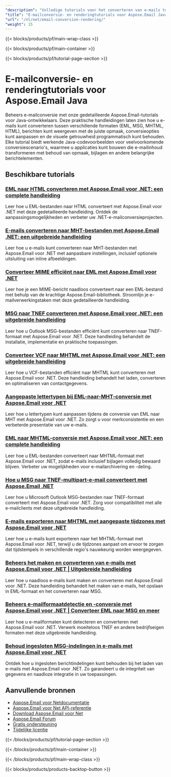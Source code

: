```yaml
---
"description": "Volledige tutorials voor het converteren van e-mails tussen formaten, het weergeven van berichten naar HTML/MHTML en het behouden van de visuele kwaliteit van e-mails met Aspose.Email voor Java."
"title": "E-mailconversie- en renderingtutorials voor Aspose.Email Java"
"url": "/nl/net/email-conversion-rendering/"
"weight": 15
---
```


{{< blocks/products/pf/main-wrap-class >}}

{{< blocks/products/pf/main-container >}}

{{< blocks/products/pf/tutorial-page-section >}}
# E-mailconversie- en renderingtutorials voor Aspose.Email Java

Beheers e-mailconversie met onze gedetailleerde Aspose.Email-tutorials voor Java-ontwikkelaars. Deze praktische handleidingen laten zien hoe u e-mails kunt converteren tussen verschillende formaten (EML, MSG, MHTML, HTML), berichten kunt weergeven met de juiste opmaak, conversieopties kunt aanpassen en de visuele getrouwheid programmatisch kunt behouden. Elke tutorial biedt werkende Java-codevoorbeelden voor veelvoorkomende conversiescenario's, waarmee u applicaties kunt bouwen die e-mailinhoud transformeren met behoud van opmaak, bijlagen en andere belangrijke berichtelementen.

## Beschikbare tutorials

### [EML naar HTML converteren met Aspose.Email voor .NET: een complete handleiding](./save-eml-as-html-using-aspose-email-dotnet/)
Leer hoe u EML-bestanden naar HTML converteert met Aspose.Email voor .NET met deze gedetailleerde handleiding. Ontdek de aanpassingsmogelijkheden en verbeter uw .NET-e-mailconversieprojecten.

### [E-mails converteren naar MHT-bestanden met Aspose.Email .NET: een uitgebreide handleiding](./convert-emails-to-mht-aspose-net/)
Leer hoe u e-mails kunt converteren naar MHT-bestanden met Aspose.Email voor .NET met aanpasbare instellingen, inclusief optionele uitsluiting van inline afbeeldingen.

### [Converteer MIME efficiënt naar EML met Aspose.Email voor .NET](./convert-mime-to-eml-aspose-email-dotnet/)
Leer hoe je een MIME-bericht naadloos converteert naar een EML-bestand met behulp van de krachtige Aspose.Email-bibliotheek. Stroomlijn je e-mailverwerkingstaken met deze gedetailleerde handleiding.

### [MSG naar TNEF converteren met Aspose.Email voor .NET: een uitgebreide handleiding](./msg-to-tnef-conversion-aspose-email-net/)
Leer hoe u Outlook MSG-bestanden efficiënt kunt converteren naar TNEF-formaat met Aspose.Email voor .NET. Deze handleiding behandelt de installatie, implementatie en praktische toepassingen.

### [Converteer VCF naar MHTML met Aspose.Email voor .NET: een uitgebreide handleiding](./convert-vcf-to-mhtml-aspose-email-net/)
Leer hoe u VCF-bestanden efficiënt naar MHTML kunt converteren met Aspose.Email voor .NET. Deze handleiding behandelt het laden, converteren en optimaliseren van contactgegevens.

### [Aangepaste lettertypen bij EML-naar-MHT-conversie met Aspose.Email voor .NET](./custom-fonts-eml-to-mht-aspose-email-net/)
Leer hoe u lettertypen kunt aanpassen tijdens de conversie van EML naar MHT met Aspose.Email voor .NET. Zo zorgt u voor merkconsistentie en een verbeterde presentatie van uw e-mails.

### [EML naar MHTML-conversie met Aspose.Email voor .NET: een complete handleiding](./eml-to-mhtml-conversion-aspose-email-net/)
Leer hoe u EML-bestanden converteert naar MHTML-formaat met Aspose.Email voor .NET, zodat e-mails inclusief bijlagen volledig bewaard blijven. Verbeter uw mogelijkheden voor e-mailarchivering en -deling.

### [Hoe u MSG naar TNEF-multipart-e-mail converteert met Aspose.Email .NET](./convert-msg-to-tnef-aspose-email-net/)
Leer hoe u Microsoft Outlook MSG-bestanden naar TNEF-formaat converteert met Aspose.Email voor .NET. Zorg voor compatibiliteit met alle e-mailclients met deze uitgebreide handleiding.

### [E-mails exporteren naar MHTML met aangepaste tijdzones met Aspose.Email voor .NET](./export-emails-mhtml-custom-timezones-aspose-email-net/)
Leer hoe u e-mails kunt exporteren naar het MHTML-formaat met Aspose.Email voor .NET, terwijl u de tijdzones aanpast om ervoor te zorgen dat tijdstempels in verschillende regio's nauwkeurig worden weergegeven.

### [Beheers het maken en converteren van e-mails met Aspose.Email voor .NET | Uitgebreide handleiding](./master-email-creation-conversion-aspose-net/)
Leer hoe u naadloos e-mails kunt maken en converteren met Aspose.Email voor .NET. Deze handleiding behandelt het maken van e-mails, het opslaan in EML-formaat en het converteren naar MSG.

### [Beheers e-mailformaatdetectie en -conversie met Aspose.Email voor .NET | Converteer EML naar MSG en meer](./detect-convert-email-formats-aspose-net/)
Leer hoe u e-mailformaten kunt detecteren en converteren met Aspose.Email voor .NET. Verwerk moeiteloos TNEF en andere bedrijfseigen formaten met deze uitgebreide handleiding.

### [Behoud ingesloten MSG-indelingen in e-mails met Aspose.Email voor .NET](./preserve-embedded-msg-formats-aspose-email-net/)
Ontdek hoe u ingesloten berichtindelingen kunt behouden bij het laden van e-mails met Aspose.Email voor .NET. Zo garandeert u de integriteit van gegevens en naadloze integratie in uw toepassingen.

## Aanvullende bronnen

- [Aspose.Email voor Netdocumentatie](https://docs.aspose.com/email/net/)
- [Aspose.Email voor Net API-referentie](https://reference.aspose.com/email/net/)
- [Download Aspose.Email voor Net](https://releases.aspose.com/email/net/)
- [Aspose.Email Forum](https://forum.aspose.com/c/email)
- [Gratis ondersteuning](https://forum.aspose.com/)
- [Tijdelijke licentie](https://purchase.aspose.com/temporary-license/)

{{< /blocks/products/pf/tutorial-page-section >}}

{{< /blocks/products/pf/main-container >}}

{{< /blocks/products/pf/main-wrap-class >}}

{{< blocks/products/products-backtop-button >}}